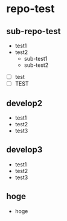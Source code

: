 # repo-test

## sub-repo-test

* test1
* test2
    * sub-test1
    * sub-test2

- [ ] test
- [ ] TEST

## develop2

* test1
* test2
* test3

## develop3

* test1
* test2
* test3

## hoge

* hoge